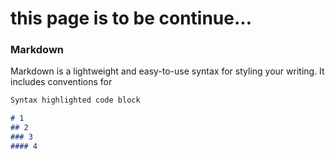 # this page is to be continue...




### Markdown

Markdown is a lightweight and easy-to-use syntax for styling your writing. It includes conventions for

```markdown
Syntax highlighted code block

# 1
## 2
### 3
#### 4

```
